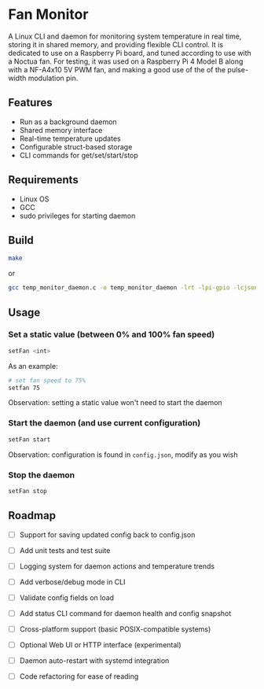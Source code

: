 # Fan Monitor

A Linux CLI and daemon for monitoring system temperature in real time, storing it in shared memory, and providing flexible CLI control. It is dedicated to use on a Raspberry Pi board, and tuned according to use with a Noctua fan.
For testing, it was used on a Raspberry Pi 4 Model B along with a NF-A4x10 5V PWM fan, and making a good use of the of the pulse-width modulation pin.

## Features

- Run as a background daemon
- Shared memory interface
- Real-time temperature updates
- Configurable struct-based storage
- CLI commands for get/set/start/stop

## Requirements

- Linux OS
- GCC
- sudo privileges for starting daemon

## Build

```bash
make
```
or

```bash
gcc temp_monitor_daemon.c -o temp_monitor_daemon -lrt -lpi-gpio -lcjson  && gcc setFan.c -o setFan -lrt -lpi-gpio -lcjson
```

## Usage

### Set a static value (between 0% and 100% fan speed)
```bash
setFan <int>
```
As an example:
```bash
# set fan speed to 75%
setfan 75
```
Observation: setting a static value won't need to start the daemon

### Start the daemon (and use current configuration)
```bash
setFan start
```
Observation: configuration is found in `config.json`, modify as you wish

### Stop the daemon
```bash
setFan stop
```

## Roadmap

- [ ] Support for saving updated config back to config.json

- [ ] Add unit tests and test suite

- [ ] Logging system for daemon actions and temperature trends

- [ ] Add verbose/debug mode in CLI

- [ ] Validate config fields on load

- [ ] Add status CLI command for daemon health and config snapshot

- [ ] Cross-platform support (basic POSIX-compatible systems)

- [ ] Optional Web UI or HTTP interface (experimental)

- [ ] Daemon auto-restart with systemd integration

- [ ] Code refactoring for ease of reading